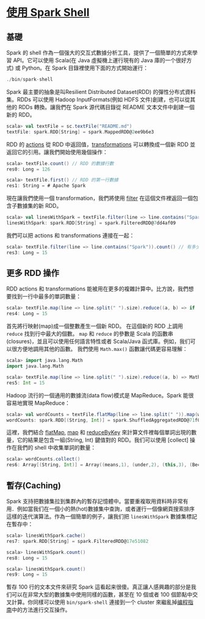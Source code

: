 # [使用 Spark Shell](https://spark.apache.org/docs/latest/quick-start.html#interactive-analysis-with-the-spark-shell)

## 基礎

Spark 的 shell 作為一個强大的交互式數據分析工具，提供了一個簡單的方式來學習 API。它可以使用 Scala(在 Java 虛擬機上運行現有的 Java 庫的一个很好方式) 或 Python。在 Spark 目錄裡使用下面的方式開始運行：

```scala
./bin/spark-shell
```

Spark 最主要的抽象是叫Resilient Distributed Dataset(RDD) 的彈性分布式資料集。RDDs 可以使用 Hadoop InputFormats(例如 HDFS 文件)創建，也可以從其他的 RDDs 轉換。讓我們在 Spark 源代碼目錄從 README 文本文件中創建一個新的 RDD。

```scala
scala> val textFile = sc.textFile("README.md")
textFile: spark.RDD[String] = spark.MappedRDD@2ee9b6e3
```

RDD 的 [actions](https://spark.apache.org/docs/latest/programming-guide.html#actions) 從 RDD 中返回值，[transformations](https://spark.apache.org/docs/latest/programming-guide.html#transformations) 可以轉換成一個新 RDD 並返回它的引用。讓我們開始使用幾個操作：

```scala
scala> textFile.count() // RDD 的數據行數
res0: Long = 126

scala> textFile.first() // RDD 的第一行數據
res1: String = # Apache Spark
```

現在讓我們使用一個 transformation，我們將使用 [filter](https://spark.apache.org/docs/latest/programming-guide.html#transformations) 在這個文件裡返回一個包含子數據集的新 RDD。

```scala
scala> val linesWithSpark = textFile.filter(line => line.contains("Spark"))
linesWithSpark: spark.RDD[String] = spark.FilteredRDD@7dd4af09
```

我們可以把 actions 和 transformations 連接在一起：

```scala
scala> textFile.filter(line => line.contains("Spark")).count() // 有多少行包括 "Spark"?
res3: Long = 15
```

## 更多 RDD 操作

RDD actions 和 transformations 能被用在更多的複雜計算中。比方說，我們想要找到一行中最多的單詞數量：

```scala
scala> textFile.map(line => line.split(" ").size).reduce((a, b) => if (a > b) a else b)
res4: Long = 15
```

首先將行映射(map)成一個整數產生一個新 RDD。 在這個新的 RDD 上調用 `reduce` 找到行中最大的個數。 `map` 和 `reduce` 的參數是 Scala 的函數串(closures)，並且可以使用任何語言特性或者 Scala/Java 函式庫。例如，我们可以很方便地調用其他的函數。 我們使用 `Math.max()` 函數讓代碼更容易理解：

```scala
scala> import java.lang.Math
import java.lang.Math

scala> textFile.map(line => line.split(" ").size).reduce((a, b) => Math.max(a, b))
res5: Int = 15
```

Hadoop 流行的一個通用的數據流(data flow)模式是 MapReduce。Spark 能很容易地實現 MapReduce：

```scala
scala> val wordCounts = textFile.flatMap(line => line.split(" ")).map(word => (word, 1)).reduceByKey((a, b) => a + b)
wordCounts: spark.RDD[(String, Int)] = spark.ShuffledAggregatedRDD@71f027b8
```

這裡，我們結合 [flatMap](), [map]() 和 [reduceByKey]() 來計算文件裡每個單詞出現的數量，它的結果是包含一組(String, Int) 鍵值對的 RDD。我们可以使用 [collect] 操作在我們的 shell 中收集單詞的數量：

```scala
scala> wordCounts.collect()
res6: Array[(String, Int)] = Array((means,1), (under,2), (this,3), (Because,1), (Python,2), (agree,1), (cluster.,1), ...)
```

## 暫存(Caching)

Spark 支持把數據集拉到集群內的暫存記憶體中。當要重複取用資料時非常有用．例如當我们在一個小的熱(hot)數據集中查詢，或者運行一個像網頁搜索排序這樣的迭代演算法。作為一個簡單的例子，讓我们把 `linesWithSpark` 數據集標記在暫存中：

```scala
scala> linesWithSpark.cache()
res7: spark.RDD[String] = spark.FilteredRDD@17e51082

scala> linesWithSpark.count()
res8: Long = 15

scala> linesWithSpark.count()
res9: Long = 15
```

暫存 100 行的文本文件來研究 Spark 這看起来很傻。真正讓人感興趣的部分是我们可以在非常大型的數據集中使用同樣的函數，甚至在 10 個或者 100 個節點中交叉計算。你同樣可以使用 `bin/spark-shell` 連接到一个 cluster 來繼亂掉[编程指南](https://spark.apache.org/docs/latest/programming-guide.html#initializing-spark)中的方法進行交互操作。